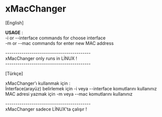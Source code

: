 # xMacChanger

[English]

**USAGE** : <br/>
-i or --interface commands for choose interface <br/>
-m or --mac commands for enter new MAC address <br/>




------------------------------------------ <br/>
xMacChanger only runs in LİNUX ! <br/>
------------------------------------------ <br/>

[Türkçe]

xMacChanger'ı kullanmak için : <br/>
İnterface(arayüz) belirlemek için -i veya --interface komutlarını kullanınız <br/>
MAC adresi yazmak için -m veya --mac komutlarını kullanınız <br/>

------------------------------------------ <br/>
xMacChanger sadece LİNUX'ta çalışır ! <br/>
